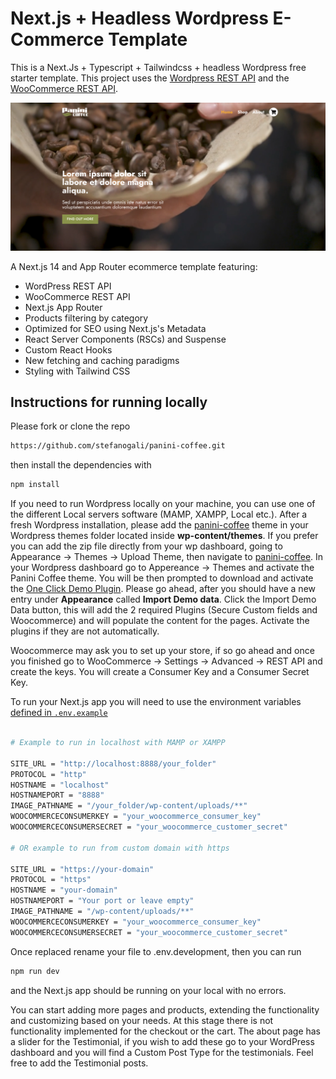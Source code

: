 # Next.js + Headless Wordpress E-Commerce Template

This is a Next.Js + Typescript + Tailwindcss + headless Wordpress free starter template. This project uses the [Wordpress REST API](https://developer.wordpress.org/rest-api/) and the [WooCommerce REST API](https://woocommerce.github.io/woocommerce-rest-api-docs/#introduction).

![Hero Image](/public/template/screenshot.png?raw=true "Panini Coffee hero image")

A Next.js 14 and App Router ecommerce template featuring:

- WordPress REST API
- WooCommerce REST API
- Next.js App Router
- Products filtering by category
- Optimized for SEO using Next.js's Metadata
- React Server Components (RSCs) and Suspense
- Custom React Hooks
- New fetching and caching paradigms
- Styling with Tailwind CSS

## Instructions for running locally

Please fork or clone the repo

```bash
https://github.com/stefanogali/panini-coffee.git
```

then install the dependencies with

```bash
npm install
```

If you need to run Wordpress locally on your machine, you can use one of the different Local servers software (MAMP, XAMPP, Local etc.). After a fresh Wordpress installation, please add the [panini-coffee](wp-theme) theme in your Wordpress themes folder located inside **wp-content/themes**. If you prefer you can add the zip file directly from your wp dashboard, going to Appearance -> Themes -> Upload Theme, then navigate to [panini-coffee](wp-theme). In your Wordpress dashboard go to Appereance -> Themes and activate the Panini Coffee theme. You will be then prompted to download and activate the [One Click Demo Plugin](wordpress.org/plugins/one-click-demo-import/). Please go ahead, after you should have a new entry under **Appearance** called **Import Demo data**. Click the Import Demo Data button, this will add the 2 required Plugins (Secure Custom fields and Woocommerce) and will populate the content for the pages. Activate the plugins if they are not automatically.

Woocommerce may ask you to set up your store, if so go ahead and once you finished go to WooCommerce -> Settings -> Advanced -> REST API and create the keys. You will create a Consumer Key and a Consumer Secret Key.

To run your Next.js app you will need to use the environment variables [defined in `.env.example`](.env.example)

```bash

# Example to run in localhost with MAMP or XAMPP

SITE_URL = "http://localhost:8888/your_folder"
PROTOCOL = "http"
HOSTNAME = "localhost"
HOSTNAMEPORT = "8888"
IMAGE_PATHNAME = "/your_folder/wp-content/uploads/**"
WOOCOMMERCECONSUMERKEY = "your_woocommerce_consumer_key"
WOOCOMMERCECONSUMERSECRET = "your_woocommerce_customer_secret"

# OR example to run from custom domain with https

SITE_URL = "https://your-domain"
PROTOCOL = "https"
HOSTNAME = "your-domain"
HOSTNAMEPORT = "Your port or leave empty"
IMAGE_PATHNAME = "/wp-content/uploads/**"
WOOCOMMERCECONSUMERKEY = "your_woocommerce_consumer_key"
WOOCOMMERCECONSUMERSECRET = "your_woocommerce_customer_secret"
```

Once replaced rename your file to .env.development, then you can run

```bash
npm run dev
```

and the Next.js app should be running on your local with no errors.

You can start adding more pages and products, extending the functionality and customizing based on your needs. At this stage there is not functionality implemented for the checkout or the cart. The about page has a slider for the Testimonial, if you wish to add these go to your WordPress dashboard and you will find a Custom Post Type for the testimonials. Feel free to add the Testimonial posts.
